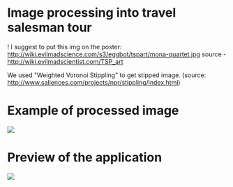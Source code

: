 # Image processing into travel salesman tour

! I suggest to put this img on the poster:
http://wiki.evilmadscience.com/s3/eggbot/tspart/mona-quartet.jpg
source - http://wiki.evilmadscientist.com/TSP_art


We used "Weighted Voronoi Stippling" to get stipped image.
(source: http://www.saliences.com/projects/npr/stippling/index.html)

# Example of processed image
![](http://clip2net.com/clip/m527982/93189-clip-317kb.jpg)

# Preview of the application
![](http://clip2net.com/clip/m527982/5cff1-clip-122kb.png)
